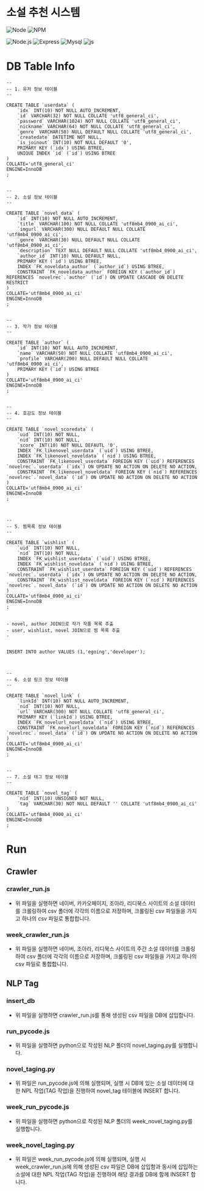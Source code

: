 # 소설 추천 시스템

![Node](https://img.shields.io/badge/node-v14.17.1-blue)
![NPM](https://img.shields.io/badge/npm-v7.19.0-blue)

![Node.js](https://img.shields.io/badge/Node.js-339933.svg?&style=for-the-badge&logo=Node.js&logoColor=white)
![Express](https://img.shields.io/badge/Express-000000.svg?&style=for-the-badge&logo=Express&logoColor=white)
![Mysql](https://img.shields.io/badge/MySQL-4479A1.svg?&style=for-the-badge&logo=MySQL&logoColor=white)
![js](https://img.shields.io/badge/JavaScript-F7DF1E.svg?&style=for-the-badge&logo=JavaScript&logoColor=white)


# DB Table Info
``` MySQL
--
-- 1. 유저 정보 테이블
--

CREATE TABLE `userdata` (
	`idx` INT(10) NOT NULL AUTO_INCREMENT,
	`id` VARCHAR(32) NOT NULL COLLATE 'utf8_general_ci',
	`password` VARCHAR(1024) NOT NULL COLLATE 'utf8_general_ci',
	`nickname` VARCHAR(64) NOT NULL COLLATE 'utf8_general_ci',
	`genre` VARCHAR(50) NULL DEFAULT NULL COLLATE 'utf8_general_ci',
	`createdate` DATETIME NOT NULL,
	`is_joinout` INT(10) NOT NULL DEFAULT '0',
	PRIMARY KEY (`idx`) USING BTREE,
	UNIQUE INDEX `id` (`id`) USING BTREE
)
COLLATE='utf8_general_ci'
ENGINE=InnoDB
;


--
-- 2. 소설 정보 테이블
--

CREATE TABLE `novel_data` (
	`id` INT(10) NOT NULL AUTO_INCREMENT,
	`title` VARCHAR(100) NOT NULL COLLATE 'utf8mb4_0900_ai_ci',
	`imgurl` VARCHAR(300) NULL DEFAULT NULL COLLATE 'utf8mb4_0900_ai_ci',
	`genre` VARCHAR(30) NULL DEFAULT NULL COLLATE 'utf8mb4_0900_ai_ci',
	`description` TEXT NULL DEFAULT NULL COLLATE 'utf8mb4_0900_ai_ci',
	`author_id` INT(10) NULL DEFAULT NULL,
	PRIMARY KEY (`id`) USING BTREE,
	INDEX `FK_noveldata_author` (`author_id`) USING BTREE,
	CONSTRAINT `FK_noveldata_author` FOREIGN KEY (`author_id`) REFERENCES `novelrec`.`author` (`id`) ON UPDATE CASCADE ON DELETE RESTRICT
)
COLLATE='utf8mb4_0900_ai_ci'
ENGINE=InnoDB
;


--
-- 3. 작가 정보 테이블
--

CREATE TABLE `author` (
	`id` INT(10) NOT NULL AUTO_INCREMENT,
	`name` VARCHAR(50) NOT NULL COLLATE 'utf8mb4_0900_ai_ci',
	`profile` VARCHAR(200) NULL DEFAULT NULL COLLATE 'utf8mb4_0900_ai_ci',
	PRIMARY KEY (`id`) USING BTREE
)
COLLATE='utf8mb4_0900_ai_ci'
ENGINE=InnoDB
;


--
-- 4. 호감도 정보 테이블
--

CREATE TABLE `novel_scoredata` (
	`uid` INT(10) NOT NULL,
	`nid` INT(10) NOT NULL,
	`score` INT(10) NOT NULL DEFAUTL '0',
	INDEX `FK_likenovel_userdata` (`uid`) USING BTREE,
	INDEX `FK_likenovel_noveldata` (`nid`) USING BTREE,
	CONSTRAINT `FK_likenovel_userdata` FOREIGN KEY (`uid`) REFERENCES `novelrec`.`userdata` (`idx`) ON UPDATE NO ACTION ON DELETE NO ACTION,
	CONSTRAINT `FK_likenovel_noveldata` FOREIGN KEY (`nid`) REFERENCES `novelrec`.`novel_data` (`id`) ON UPDATE NO ACTION ON DELETE NO ACTION
)
COLLATE='utf8mb4_0900_ai_ci'
ENGINE=InnoDB
;



--
-- 5. 찜목록 정보 테이블
--

CREATE TABLE `wishlist` (
	`uid` INT(10) NOT NULL,
	`nid` INT(10) NOT NULL,
	INDEX `FK_wishlist_userdata` (`uid`) USING BTREE,
	INDEX `FK_wishlist_noveldata` (`nid`) USING BTREE,
	CONSTRAINT `FK_wishlist_userdata` FOREIGN KEY (`uid`) REFERENCES `novelrec`.`userdata` (`idx`) ON UPDATE NO ACTION ON DELETE NO ACTION,
	CONSTRAINT `FK_wishlist_noveldata` FOREIGN KEY (`nid`) REFERENCES `novelrec`.`novel_data` (`id`) ON UPDATE NO ACTION ON DELETE NO ACTION
)
COLLATE='utf8mb4_0900_ai_ci'
ENGINE=InnoDB
;


- novel, author JOIN으로 작가 작품 목록 추출
- user, wishlist, novel JOIN으로 찜 목록 추출
- 


INSERT INTO author VALUES (1,'egoing','developer');



--
-- 6. 소설 링크 정보 테이블
--

CREATE TABLE `novel_link` (
	`linkId` INT(10) NOT NULL AUTO_INCREMENT,
	`nid` INT(10) NOT NULL,
	`url` VARCHAR(300) NOT NULL COLLATE 'utf8_general_ci',
	PRIMARY KEY (`linkId`) USING BTREE,
	INDEX `FK_novelurl_noveldata` (`nid`) USING BTREE,
	CONSTRAINT `FK_novelurl_noveldata` FOREIGN KEY (`nid`) REFERENCES `novelrec`.`novel_data` (`id`) ON UPDATE NO ACTION ON DELETE NO ACTION
)
COLLATE='utf8mb4_0900_ai_ci'
ENGINE=InnoDB
;


--
-- 7. 소설 태그 정보 테이블
--

CREATE TABLE `novel_tag` (
	`nid` INT(10) UNSIGNED NOT NULL,
	`tag` VARCHAR(30) NOT NULL DEFAULT '' COLLATE 'utf8mb4_0900_ai_ci'
)
COLLATE='utf8mb4_0900_ai_ci'
ENGINE=InnoDB
;

```

# Run

## Crawler

### crawler_run.js

- 위 파일을 실행하면 네이버, 카카오페이지, 조아라, 리디북스 사이트의 소설 데이터를 크롤링하여 csv 폴더에 각각의 이름으로 저장하며, 크롤링된 csv 파일들을 가지고 하나의 csv 파일로 통합합니다.

### week_crawler_run.js

- 위 파일을 실행하면 네이버, 조아라, 리디북스 사이트의 주간 소설 데이터를 크롤링하여 csv 폴더에 각각의 이름으로 저장하며, 크롤링된 csv 파일들을 가지고 하나의 csv 파일로 통합합니다.

## NLP Tag

### insert_db

- 위 파일을 실행하면 crawler_run.js를 통해 생성된 csv 파일을 DB에 삽입합니다.

### run_pycode.js

- 위 파일을 실행하면 python으로 작성된 NLP 폴더의 novel_taging.py를 실행합니다.

### novel_taging.py

- 위 파일은 run_pycode.js에 의해 실행되며, 실행 시 DB에 있는 소설 데이터에 대한 NPL 작업(TAG 작업)을 진행하여 novel_tag 테이블에 INSERT 합니다.

### week_run_pycode.js

- 위 파일을 실행하면 python으로 작성된 NLP 폴더의 week_novel_taging.py를 실행합니다.

### week_novel_taging.py

- 위 파일은 week_run_pycode.js에 의해 실행되며, 실행 시 week_crawler_run.js에 의해 생성된 csv 파일은 DB에 삽입함과 동시에 삽입하는 소설에 대한 NPL 작업(TAG 작업)을 진행하여 해당 결과를 DB에 함께 INSERT 합니다.
